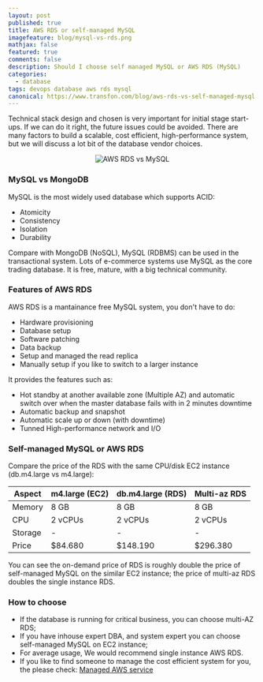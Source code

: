 ```yaml
---
layout: post
published: true
title: AWS RDS or self-managed MySQL
imagefeature: blog/mysql-vs-rds.png
mathjax: false
featured: true
comments: false
description: Should I choose self managed MySQL or AWS RDS (MySQL)
categories: 
  - database
tags: devops database aws rds mysql
canonical: https://www.transfon.com/blog/aws-rds-vs-self-managed-mysql
---
```


Technical stack design and chosen is very important for initial stage start-ups. If we can do it right, the future issues could be avoided. There are many factors to build a scalable, cost efficient, high-performance system, but we will discuss a lot bit of the database vendor choices.

<p style="text-align: center;"><img src="https://www.devopszen.com/images/blog/mysql-vs-rds.png" alt="AWS RDS vs MySQL"/></p>

### MySQL vs MongoDB

MySQL is the most widely used database which supports ACID:

* Atomicity
* Consistency
* Isolation
* Durability

Compare with MongoDB (NoSQL), MySQL (RDBMS) can be used in the transactional system. Lots of e-commerce systems use MySQL as the core trading database. It is free, mature, with a big technical community.

### Features of AWS RDS

AWS RDS is a mantainance free MySQL system, you don't have to do:

* Hardware provisioning
* Database setup
* Software patching
* Data backup
* Setup and managed the read replica
* Manually setup if you like to switch to a larger instance

It provides the features such as:

* Hot standby at another available zone (Multiple AZ) and automatic switch over when the master database fails with in 2 minutes downtime
* Automatic backup and snapshot
* Automatic scale up or down (with downtime)
* Tunned High-performance network and I/O 

### Self-managed MySQL or AWS RDS

Compare the price of the RDS with the same CPU/disk EC2 instance (db.m4.large vs m4.large):

Aspect          | m4.large (EC2)| db.m4.large (RDS)| Multi-az RDS    |
--------------- | ------------- | ---------------- | --------------- |
Memory          | 8 GB          | 8 GB             | 8 GB            |
CPU             | 2 vCPUs       | 2 vCPUs          | 2 vCPUs         |
Storage         | -             | -                | -               |
Price           | $84.680       | $148.190         | $296.380        |

You can see the on-demand price of RDS is roughly double the price of self-managed MySQL on the similar EC2 instance; the price of multi-az RDS doubles the single instance RDS.

### How to choose

* If the database is running for critical business, you can choose multi-AZ RDS;
* If you have inhouse expert DBA, and system expert you can choose self-managed MySQL on EC2 instance;
* For average usage, We would recommend single instance AWS RDS.
* If you like to find someone to manage the cost efficient system for you, the please check: <a href="https://www.transfon.com/services/managed-service">Managed AWS service</a>
